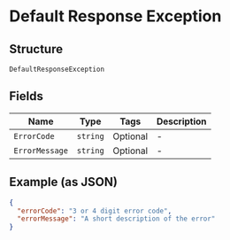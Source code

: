 
# Default Response Exception

## Structure

`DefaultResponseException`

## Fields

| Name | Type | Tags | Description |
|  --- | --- | --- | --- |
| `ErrorCode` | `string` | Optional | - |
| `ErrorMessage` | `string` | Optional | - |

## Example (as JSON)

```json
{
  "errorCode": "3 or 4 digit error code",
  "errorMessage": "A short description of the error"
}
```

